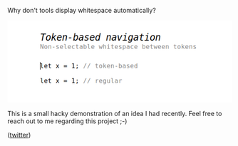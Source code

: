 
Why don't tools display whitespace automatically?

![token-navigation.gif](token-navigation.gif)

This is a small hacky demonstration of an idea I had recently. Feel free to reach out to me regarding this project ;-)

([twitter](https://twitter.com/FKohlgrueber/status/1131924275382951937))
